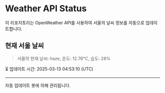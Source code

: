 
# Weather API Status

이 리포지토리는 OpenWeather API를 사용하여 서울의 날씨 정보를 자동으로 업데이트합니다.

## 현재 서울 날씨
> 서울의 현재 날씨: haze, 온도: 12.76°C, 습도: 28%

⏳ 업데이트 시간: 2025-03-13 04:53:10 (UTC)

---
자동 업데이트 봇에 의해 관리됩니다.
